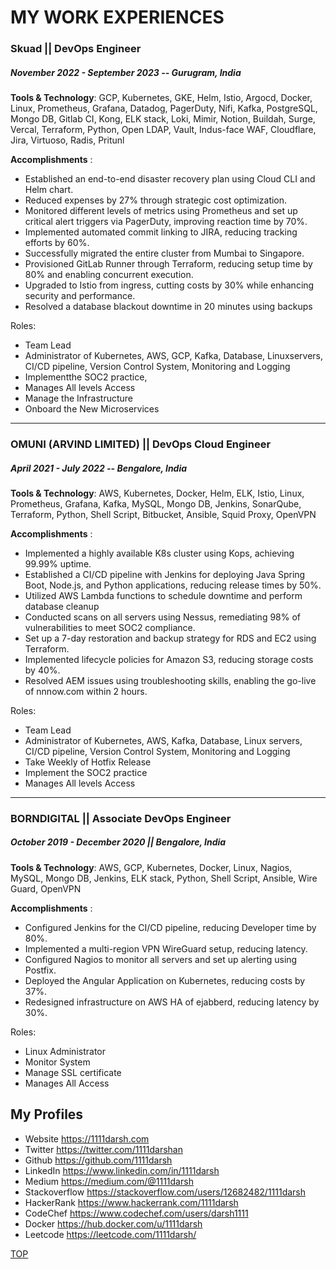 # MY WORK EXPERIENCES


###  Skuad || DevOps Engineer
##### November 2022 - September 2023 -- Gurugram, India

**Tools & Technology**: GCP, Kubernetes, GKE, Helm, Istio, Argocd, Docker, Linux, Prometheus, Grafana, Datadog, PagerDuty, Nifi, Kafka, PostgreSQL, Mongo DB, Gitlab CI, Kong, ELK stack, Loki, Mimir, Notion, Buildah, Surge, Vercal, Terraform, Python, Open LDAP, Vault, Indus-face WAF, Cloudflare, Jira, Virtuoso, Radis, Pritunl

**Accomplishments** :  
- Established an end-to-end disaster recovery plan using Cloud CLI and Helm chart.
- Reduced expenses by 27% through strategic cost optimization.
- Monitored different levels of metrics using Prometheus and set up critical alert triggers via PagerDuty, improving reaction time by 70%.
- Implemented automated commit linking to JIRA, reducing tracking efforts by 60%.
- Successfully migrated the entire cluster from Mumbai to Singapore.
- Provisioned GitLab Runner through Terraform, reducing setup time by 80% and enabling concurrent execution.
- Upgraded to Istio from ingress, cutting costs by 30% while enhancing security and performance.
- Resolved a database blackout downtime in 20 minutes using backups

Roles: 
- Team Lead
- Administrator of Kubernetes, AWS, GCP, Kafka, Database, Linuxservers, CI/CD pipeline, Version Control System, Monitoring and Logging
- Implementthe SOC2 practice, 
- Manages All levels Access 
- Manage the Infrastructure
- Onboard the New Microservices

---
### OMUNI (ARVIND LIMITED) || DevOps Cloud Engineer 
##### April 2021 - July 2022 -- Bengalore, India

**Tools & Technology**: AWS, Kubernetes, Docker, Helm, ELK, Istio, Linux, Prometheus, Grafana, Kafka, MySQL, Mongo DB, Jenkins, SonarQube, Terraform, Python, Shell Script, Bitbucket, Ansible, Squid Proxy, OpenVPN

**Accomplishments** :
- Implemented a highly available K8s cluster using Kops, achieving 99.99% uptime.
- Established a CI/CD pipeline with Jenkins for deploying Java Spring Boot, Node.js, and Python applications, reducing release times by 50%.
- Utilized AWS Lambda functions to schedule downtime and perform database cleanup
- Conducted scans on all servers using Nessus, remediating 98% of vulnerabilities to meet SOC2 compliance.
- Set up a 7-day restoration and backup strategy for RDS and EC2 using Terraform.
- Implemented lifecycle policies for Amazon S3, reducing storage costs by 40%.
- Resolved AEM issues using troubleshooting skills, enabling the go-live of nnnow.com within 2 hours.

Roles:
- Team Lead 
- Administrator of Kubernetes, AWS, Kafka, Database, Linux servers, CI/CD pipeline, Version Control System, Monitoring and Logging 
- Take Weekly of Hotfix Release 
- Implement the SOC2 practice 
- Manages All levels Access


---
###  BORNDIGITAL || Associate DevOps Engineer
##### October 2019 -  December 2020 || Bengalore, India
**Tools & Technology**: AWS, GCP, Kubernetes, Docker, Linux, Nagios, MySQL, Mongo DB, Jenkins, ELK stack, Python, Shell Script, Ansible, Wire Guard, OpenVPN

**Accomplishments** :
- Configured Jenkins for the CI/CD pipeline, reducing Developer time by 80%.
- Implemented a multi-region VPN WireGuard setup, reducing latency.
- Configured Nagios to monitor all servers and set up alerting using Postfix.
- Deployed the Angular Application on Kubernetes, reducing costs by 37%.
- Redesigned infrastructure on AWS HA of ejabberd, reducing latency by 30%.

Roles:
- Linux Administrator 
- Monitor System 
- Manage SSL certificate 
- Manages All Access



## My Profiles
- Website https://1111darsh.com
- Twitter https://twitter.com/1111darshan
- Github https://github.com/1111darsh
- LinkedIn https://www.linkedin.com/in/1111darsh
- Medium https://medium.com/@1111darsh
- Stackoverflow https://stackoverflow.com/users/12682482/1111darsh
- HackerRank https://www.hackerrank.com/1111darsh
- CodeChef https://www.codechef.com/users/darsh1111
- Docker https://hub.docker.com/u/1111darsh
- Leetcode https://leetcode.com/1111darsh/


[TOP](./README)